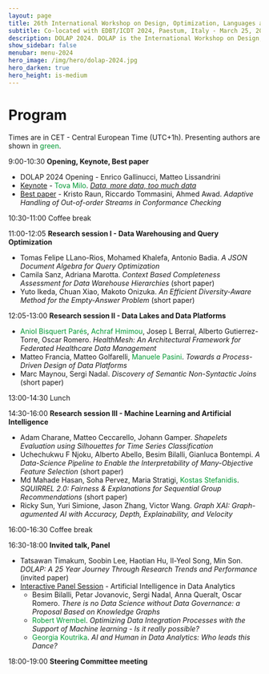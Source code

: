 ```yaml
---
layout: page
title: 26th International Workshop on Design, Optimization, Languages and Analytical Processing of Big Data
subtitle: Co-located with EDBT/ICDT 2024, Paestum, Italy - March 25, 2024
description: DOLAP 2024. DOLAP is the International Workshop on Design, Optimization, Languages and Analytical Processing of Big Data. The 26th edition of the workshop is co-located with the EDBT/ICDT 2024 conference and takes place in Paestum, Italy, on March 25, 2024. This page presents the scheduled program of DOLAP 2024.
show_sidebar: false
menubar: menu-2024
hero_image: /img/hero/dolap-2024.jpg
hero_darken: true
hero_height: is-medium
---
```



# Program

Times are in CET - Central European Time (UTC+1h). Presenting authors are shown in <span style="color:#093">green</span>.

9:00-10:30 **Opening, Keynote, Best paper**
- DOLAP 2024 Opening - Enrico Gallinucci, Matteo Lissandrini
- <u>Keynote</u> - <span style="color:#093">Tova Milo</span>. [*Data, more data, too much data*](keynote)
- <u>Best paper</u> - Kristo Raun, Riccardo Tommasini, Ahmed Awad. *Adaptive Handling of Out-of-order Streams in Conformance Checking*

10:30-11:00 Coffee break

11:00-12:05 **Research session I - Data Warehousing and Query Optimization**

- Tomas Felipe LLano-Rios, Mohamed Khalefa, Antonio Badia. *A JSON Document Algebra for Query Optimization*
- Camila Sanz, Adriana Marotta. *Context Based Completeness Assessment for Data Warehouse Hierarchies* (short paper)
- Yuto Ikeda, Chuan Xiao, Makoto Onizuka. *An Efficient Diversity-Aware Method for the Empty-Answer Problem* (short paper)

12:05-13:00 **Research session II - Data Lakes and Data Platforms**

- <span style="color:#093">Aniol Bisquert Parés</span>, <span style="color:#093">Achraf Hmimou</span>, Josep L Berral, Alberto Gutierrez-Torre, Oscar Romero. *HealthMesh: An Architectural Framework for Federated Healthcare Data Management*
- Matteo Francia, Matteo Golfarelli, <span style="color:#093">Manuele Pasini</span>. *Towards a Process-Driven Design of Data Platforms*
- Marc Maynou, Sergi Nadal. *Discovery of Semantic Non-Syntactic Joins* (short paper)

13:00-14:30 Lunch

14:30-16:00 **Research session III - Machine Learning and Artificial Intelligence**

- Adam Charane, Matteo Ceccarello, Johann Gamper. *Shapelets Evaluation using Silhouettes for Time Series Classification*
- Uchechukwu F Njoku, Alberto Abello, Besim Bilalli, Gianluca Bontempi. *A Data-Science Pipeline to Enable the Interpretability of Many-Objective Feature Selection* (short paper)
- Md Mahade Hasan, Soha Pervez, Maria Stratigi, <span style="color:#093">Kostas Stefanidis</span>. *SQUIRREL 2.0: Fairness & Explanations for Sequential Group Recommendations* (short paper)
- Ricky Sun, Yuri Simione, Jason Zhang, Victor Wang. *Graph XAI: Graph-agumented AI with Accuracy, Depth, Explainability, and Velocity*

16:00-16:30 Coffee break

16:30-18:00 **Invited talk, Panel**

- Tatsawan Timakum, Soobin Lee, Haotian Hu, Il-Yeol Song, Min Son. *DOLAP: A 25 Year Journey Through Research Trends and Performance* (invited paper)
- <u>Interactive Panel Session</u> - Artificial Intelligence in Data Analytics
    - Besim Bilalli, Petar Jovanovic, Sergi Nadal, Anna Queralt, Oscar Romero. *There is no Data Science without Data Governance: a Proposal Based on Knowledge Graphs*
    - <span style="color:#093">Robert Wrembel</span>. *Optimizing Data Integration Processes with the Support of Machine learning - Is it really possible?*
    - <span style="color:#093">Georgia Koutrika</span>. *AI and Human in Data Analytics: Who leads this Dance?*

18:00-19:00 **Steering Committee meeting**